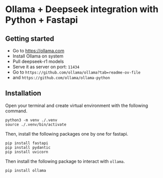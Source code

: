 # Ollama + Deepseek integration with Python + Fastapi

## Getting started

- Go to https://ollama.com
- Install Ollama on system
- Pull deepseek-r1 models
- Serve it as server on port: `11434`
- Go to `https://github.com/ollama/ollama?tab=readme-ov-file`
- and `https://github.com/ollama/ollama-python`

## Installation
Open your terminal and create virtual environment with the following command.
```shell
python3 -m venv ./.venv
source ./.venv/bin/activate
```

Then, install the following packages one by one for fastapi.
```shell
pip install fastapi
pip install pydantic
pip install uvicorn
```

Then install the following package to interact with `ollama`.
```shell
pip install ollama
```